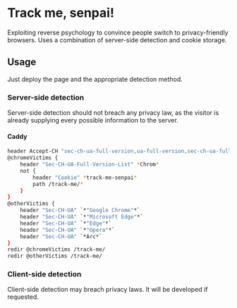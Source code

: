 # Track me, senpai!
Exploiting reverse psychology to convince people switch to privacy-friendly browsers. Uses a combination of server-side detection and cookie storage.

## Usage
Just deploy the page and the appropriate detection method.

### Server-side detection
Server-side detection should not breach any privacy law, as the visitor is already supplying every possible information to the server.

#### Caddy
```sh
header Accept-CH "sec-ch-ua-full-version,ua-full-version,sec-ch-ua-full-version-list"
@chromeVictims {
	header "Sec-CH-UA-Full-Version-List" *Chrom*
	not {
		header "Cookie" *track-me-senpai*
		path /track-me/*
	}
}
@otherVictims {
	header "Sec-CH-UA" `*"Google Chrome"*`
	header "Sec-CH-UA" `*"Microsoft Edge"*`
	header "Sec-CH-UA" `*"Edge"*`
	header "Sec-CH-UA" `*"Opera"*`
	header "Sec-CH-UA" `*Arc*`
}
redir @chromeVictims /track-me/
redir @otherVictims /track-me/
```

### Client-side detection
Client-side detection may breach privacy laws. It will be developed if requested.
